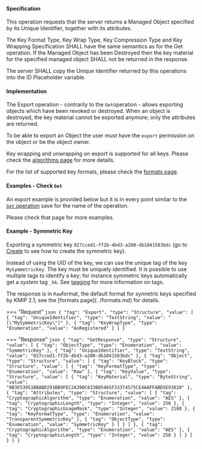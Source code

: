 #### Specification

This operation requests that the server returns a Managed Object specified by its Unique Identifier, together with its
attributes.

The Key Format Type, Key Wrap Type, Key Compression Type and Key Wrapping Specification SHALL have the same semantics as
for the Get operation. If the Managed Object has been Destroyed then the key material for the specified managed object
SHALL not be returned in the response.

The server SHALL copy the Unique Identifier returned by this operations into the ID Placeholder variable.

#### Implementation

The Export operation - contrarily to the `Get`operation - allows exporting objects which have been revoked or 
destroyed.
When an object is destroyed, the key material cannot be exported anymore; only the attributes are returned.

To be able to export an Object the user must have the `export` permission on the object or be the object owner.

Key wrapping and unwrapping on export is supported for all keys. Please check the [algorithms page](./algorithms.md) 
for more details. 

For the list of supported key formats, please check the [formats page](./formats.md).

#### Examples -  Check `Get`

An export example is provided below but it is in every point similar to the [`Get` operation](./_get.md) save for the 
name of the operation.

Please check that page for more examples.

#### Example - Symmetric Key

Exporting a symmetric key `027cced1-ff2b-4bd3-a200-db1041583bdc` (go to [Create](./_create.md) to see how to create the
symmetric key).

Instead of using the UID of the key, we can use the unique tag of the key `MySymmetricKey`. The key must be uniquely
identified. It is possible to use multiple tags to identify a key; for instance symmetric keys automatically get a
*system* tag `_kk`. See [tagging](./tagging.md) for more information on tags.

The response is in `Raw`format, the default format for synnetric keys specified by KMIP 2.1; see the [formats page](.
/formats.md) for details.

=== "Request"
    ```json
    {
      "tag": "Export",
      "type": "Structure",
      "value": [
        {
          "tag": "UniqueIdentifier",
          "type": "TextString",
          "value": "[\"MySymmetricKey\"]"
        },
        {
          "tag": "KeyWrapType",
          "type": "Enumeration",
          "value": "AsRegistered"
        }
      ]
    }   
    ```

=== "Response"
    ```json
    {
      "tag": "GetResponse",
      "type": "Structure",
      "value": [
        {
          "tag": "ObjectType",
          "type": "Enumeration",
          "value": "SymmetricKey"
        },
        {
          "tag": "UniqueIdentifier",
          "type": "TextString",
          "value": "027cced1-ff2b-4bd3-a200-db1041583bdc"
        },
        {
          "tag": "Object",
          "type": "Structure",
          "value": [
            {
              "tag": "KeyBlock",
              "type": "Structure",
              "value": [
                {
                  "tag": "KeyFormatType",
                  "type": "Enumeration",
                  "value": "Raw"
                },
                {
                  "tag": "KeyValue",
                  "type": "Structure",
                  "value": [
                    {
                      "tag": "KeyMaterial",
                      "type": "ByteString",
                      "value": "0B3E539510BABD291BB9FEC2A390C833B05465F33374575CE4AAFFABD5E93020"
                    },
                    {
                      "tag": "Attributes",
                      "type": "Structure",
                      "value": [
                        {
                          "tag": "CryptographicAlgorithm",
                          "type": "Enumeration",
                          "value": "AES"
                        },
                        {
                          "tag": "CryptographicLength",
                          "type": "Integer",
                          "value": 256
                        },
                        {
                          "tag": "CryptographicUsageMask",
                          "type": "Integer",
                          "value": 2108
                        },
                        {
                          "tag": "KeyFormatType",
                          "type": "Enumeration",
                          "value": "TransparentSymmetricKey"
                        },
                        {
                          "tag": "ObjectType",
                          "type": "Enumeration",
                          "value": "SymmetricKey"
                        }
                      ]
                    }
                  ]
                },
                {
                  "tag": "CryptographicAlgorithm",
                  "type": "Enumeration",
                  "value": "AES"
                },
                {
                  "tag": "CryptographicLength",
                  "type": "Integer",
                  "value": 256
                }
              ]
            }
          ]
        }
      ]
    }   
    ```

